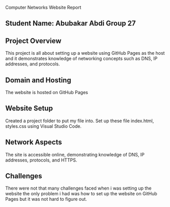 Computer Networks Website Report

Student Name: Abubakar Abdi
Group 27
--
Project Overview
--
This project is all about setting up a website using GitHub Pages as the host and it demonstrates knowledge of networking concepts such as DNS, IP addresses, and protocols.

Domain and Hosting
--
The website is hosted on GitHub Pages

Website Setup
--
Created a project folder to put my file into.
Set up these file index.html, styles.css using Visual Studio Code.

Network Aspects
--
The site is accessible online, demonstrating knowledge of DNS, IP addresses, protocols, and HTTPS.

Challenges
--
There were not that many challenges faced when i was setting up the website the only problem i had was how to set up the website on GitHub Pages but it was not hard to figure out.
